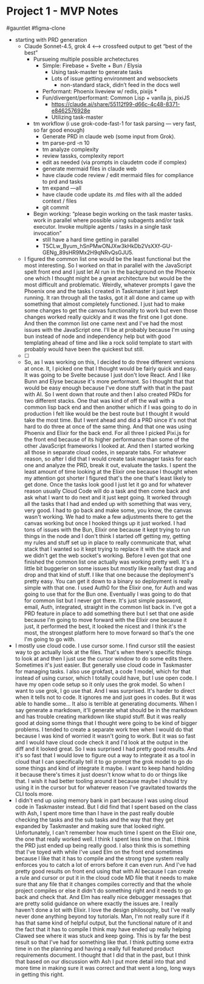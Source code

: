 # Project 1 - MVP Notes
#gauntlet #figma-clone
* starting with PRD generation
  * Claude Sonnet-4.5, grok 4 <—> crossfeed output to get “best of the best”
    * Pursueing multiple possible archetectures
      * Simple: Firebase + Svelte + Bun / Elysia
        * Using task-master to generate tasks
        * Lots of issue getting environment and websockets
          * non-standard stack, didn’t feed in the docs well
      * Performant: Phoenix liveview w/ redis, pixijs
        * 
      * Fun/divergent/performant: Common Lisp + vanlla js, pixiJS
        * https://claude.ai/share/55112f99-d66c-4c48-8371-e8462576928e
        * Utilizing task-master
    * tm workflow (i use grok-code-fast-1 for task parsing — very fast, so far good enough)
      * Generate PRD in claude web (some input from Grok).
      * tm parse-prd -n 10
      * tm analyze complexity
      * review tassks, complexity report
      * edit as needed (via prompts in claudetm  code if complex)
      * generate mermaid files in claude web
      * have claude code review / edit mermaid files for compliance to prd and tasks
      * tm expand —all
      * have claude code update its .md files with all the added context / files
      * git commit
    * Begin working: “please begin working on the task master tasks. work in parallel where possible using subagents and/or task executor. Invoke multiple agents / tasks in a single task invocation”
      * still have a hard time getting in parallel
      * T5CLw_Byum_hSnPMwONJXw3kHkDb2VsXXf-GU-GENg_89sHR9Mx2H9qNRvQsGJU5.  
  * I figured the common list one would be the least functional but the most interesting. So I worked on that in parallel with the JavaScript spelt front end and I just let AI run in the background on the Phoenix one which I thought might be a great architecture but would be the most difficult and problematic. Weirdly, whatever prompts I gave the Phoenix one and the tasks I created in Taskmaster it just kept running. It ran through all the tasks, got it all done and came up with something that almost completely functioned. I just had to make some changes to get the canvas functionality to work but even those changes worked really quickly and it was the first one I got done. And then the common list one came next and I've had the most issues with the JavaScript one. I'll be at probably because I'm using bun instead of node and independency help but with good templating ahead of time and like a rock solid template to start with probably would have been the quickest but still.
  - [ ] 
  * So, as I was working on this, I decided to do three different versions at once. It, I picked one that I thought would be fairly quick and easy. It was going to be Svelte because I just don't love React. And I like Bunn and Elyse because it's more performant. So I thought that that would be easy enough because I've done stuff with that in the past with AI. So I went down that route and then I also created PRDs for two different stacks. One that was kind of off the wall with a common lisp back end and then another which if I was going to do in production I felt like would be the best route but I thought it would take the most time. But I went ahead and did a PRD since it's not that hard to do three at once of the same thing. And that one was using Phoenix and Elixir for the back end. For all three I picked Pixi.js for the front end because of its higher performance than some of the other JavaScript frameworks I looked at. And then I started working all those in separate cloud codes, in separate tabs. For whatever reason, so after I did that I would create task manager tasks for each one and analyze the PRD, break it out, evaluate the tasks. I spent the least amount of time looking at the Elixir one because I thought when my attention got shorter I figured that's the one that's least likely to get done. Once the tasks look good I just let it go and for whatever reason usually Cloud Code will do a task and then come back and ask what I want to do next and it just kept going. It worked through all the tasks that I had and ended up with something that was very, very good. I had to go back and make some, you know, the canvas wasn't working. We had to make a few adjustments there to get the canvas working but once I hooked things up it just worked. I had tons of issues with the Bun, Elixir one because it kept trying to run things in the node and I don't think I started off getting my, getting my rules and stuff set up in place to really communicate that, what stack that I wanted so it kept trying to replace it with the stack and we didn't get the web socket's working. Before I even got that one finished the common list one actually was working pretty well. It's a little bit buggerier on some issues but mostly like really fast drag and drop and that kind of stuff. I like that one because the deployment's pretty easy. You can get it down to a binary so deployment is really simple with that one. I used Auth0 for the Elixir one, for Auth and was going to use that for the Bun one. Eventually I was going to do that for common list but I never got there. It's just simple password, email, Auth, integrated, straight in the common list back in. I've got a PRD feature in place to add something there but I set that one aside because I'm going to move forward with the Elixir one because it just, it performed the best, it looked the nicest and I think it's the most, the strongest platform here to move forward so that's the one I'm going to go with.
* I mostly use cloud code. I use cursor some. I find cursor still the easiest way to go actually look at the files. That's when there's specific things to look at and then I just use the cursor window to do some edits there. Sometimes it's just easier. But generally use cloud code in Taskmaster for managing tasks. I also use grokfast, a code 1 model, which for that instead of using cursor, which I totally could have, but I use open code. I have my open code setup so it only uses the grok model. So when I want to use grok, I go use that. And I was surprised. It's harder to direct when it tells not to code. It ignores me and just goes in codes. But it was able to handle some... It also is terrible at generating documents. When I say generate a markdown, it'll generate what should be in the markdown and has trouble creating markdown like stupid stuff. But it was really good at doing some things that I thought were going to be kind of bigger problems. I tended to create a separate work tree when I would do that because I was kind of worried it wasn't going to work. But it was so fast and I would have cloud code check it and I'd look at the output in the diff and it looked great. So I was surprised I had pretty good results. And it's so fast that I would love to figure out a way to integrate it as a tool in cloud that I can specifically tell it to go prompt the grok model to go do some things and kind of integrate it maybe. I want to keep hand holding it because there's times it just doesn't know what to do or things like that. I wish it had better tooling around it because maybe I should try using it in the cursor but for whatever reason I've gravitated towards the CLI tools more.
* I didn't end up using memory bank in part because I was using cloud code in Taskmaster instead. But I did find that I spent based on the class with Ash, I spent more time than I have in the past really double checking the tasks and the sub tasks and the way that they get expanded by Taskmaster and making sure that looked right. Unfortunately, I can't remember how much time I spent on the Elixir one, the one that really worked well. I think I spent less time on that. I think the PRD just ended up being really good. I also think this is something that I've toyed with while I've used Elm on the front end sometimes because I like that it has to compile and the strong type system really enforces you to catch a lot of errors before it can even run. And I've had pretty good results on front end using that with AI because I can create a rule and cursor or put it in the cloud code MD file that it needs to make sure that any file that it changes compiles correctly and that the whole project compiles or else it didn't do something right and it needs to go back and check that. And Elm has really nice debugger messages that are pretty solid guidance on where exactly the issues are. I really haven't done a lot with Elixir. I love the design philosophy, but I've really never done anything beyond toy tutorials. Man, I'm not really sure if it has that same kind of helpful output, but the functional nature of it and the fact that it has to compile I think may have ended up really helping Clawed see where it was stuck and keep going. This is by far the best result so that I've had for something like that. I think putting some extra time in on the planning and having a really full featured product requirements document. I thought that I did that in the past, but I think that based on our discussion with Ash I put more detail into that and more time in making sure it was correct and that went a long, long ways in getting this right.
